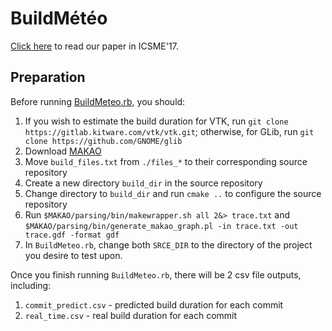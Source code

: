 # BuildMétéo

[Click here](./cao2017icsme.pdf) to read our paper in ICSME'17.

## Preparation

Before running [BuildMeteo.rb](./BuildMeteo.rb), you should:

  1. If you wish to estimate the build duration for VTK, run `git clone https://gitlab.kitware.com/vtk/vtk.git`; otherwise, for GLib, run `git clone https://github.com/GNOME/glib`
  2. Download [MAKAO](http://mcis.polymtl.ca/makao.html)
  3. Move `build_files.txt` from `./files_*` to their corresponding source repository
  4. Create a new directory `build_dir` in the source repository
  5. Change directory to `build_dir` and run `cmake ..` to configure the source repository
  6. Run `$MAKAO/parsing/bin/makewrapper.sh all 2&> trace.txt` and `$MAKAO/parsing/bin/generate_makao_graph.pl -in trace.txt -out trace.gdf -format gdf`
  7. In `BuildMeteo.rb`, change both `SRCE_DIR` to the directory of the project you desire to test upon.

Once you finish running `BuildMeteo.rb`, there will be 2 csv file outputs, including:

  1. `commit_predict.csv` - predicted build duration for each commit
  2. `real_time.csv` - real build duration for each commit